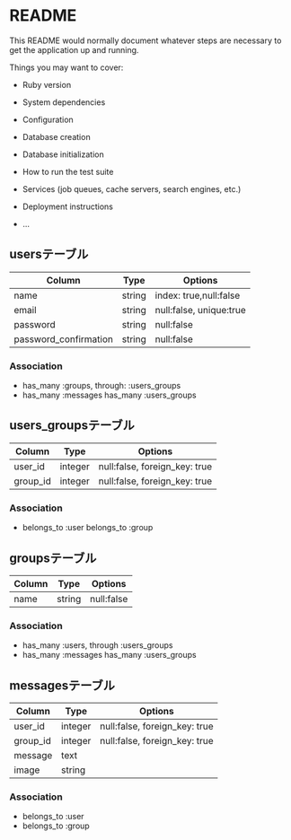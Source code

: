 # README

This README would normally document whatever steps are necessary to get the
application up and running.

Things you may want to cover:

* Ruby version

* System dependencies

* Configuration

* Database creation

* Database initialization

* How to run the test suite

* Services (job queues, cache servers, search engines, etc.)

* Deployment instructions

* ...
## usersテーブル
|Column                 |Type        |Options                                  |
|-----------------------|------------|-----------------------------------------|
|name                   |string      |index: true,null:false                   |
|email                  |string      |null:false, unique:true                  |
|password               |string      |null:false                               |
|password_confirmation  |string      |null:false                               |

### Association
- has_many :groups, through: :users_groups
- has_many :messages
  has_many :users_groups


## users_groupsテーブル
|Column    |Type      |Options                      |
|----------|----------|-----------------------------|
|user_id   |integer   |null:false, foreign_key: true|
|group_id  |integer   |null:false, foreign_key: true|

### Association
- belongs_to :user
  belongs_to :group

## groupsテーブル
|Column    |Type      |Options                      |
|----------|----------|-----------------------------|
|name      |string    |null:false                   |

### Association
- has_many :users, through :users_groups
- has_many :messages
  has_many :users_groups

## messagesテーブル
|Column    |Type      |Options                      |
|----------|----------|-----------------------------|
|user_id   |integer   |null:false, foreign_key: true|
|group_id  |integer   |null:false, foreign_key: true|
|message   |text      |                             |
|image     |string    |                             |


### Association
- belongs_to :user
- belongs_to :group
